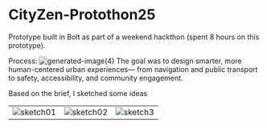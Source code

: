 # CityZen-Protothon25
Prototype built in Bolt as part of a weekend hackthon (spent 8 hours on this prototype).

Process:
![generated-image(4)](https://github.com/user-attachments/assets/89575805-6ba6-4093-b9dc-6995cadd281d)
The goal was to design smarter, more human-centered urban experiences— from navigation and public transport to safety, accessibility, and community engagement.

Based on the brief, I sketched some ideas 
<table>
<tr valign="top">
<td><img src="https://github.com/user-attachments/assets/c3ced198-bf78-4b21-a916-0b6d71f6cf3e" alt="sketch01"></td>
<td><img src="https://github.com/user-attachments/assets/983e7422-0dc1-44bb-bc7e-7985ecc61ea9" alt="sketch02"></td>
<td><img src="https://github.com/user-attachments/assets/b40d8e78-4295-4d5d-9d96-1ac46a3b485d" alt="sketch3"></td>
</tr>
</table>
